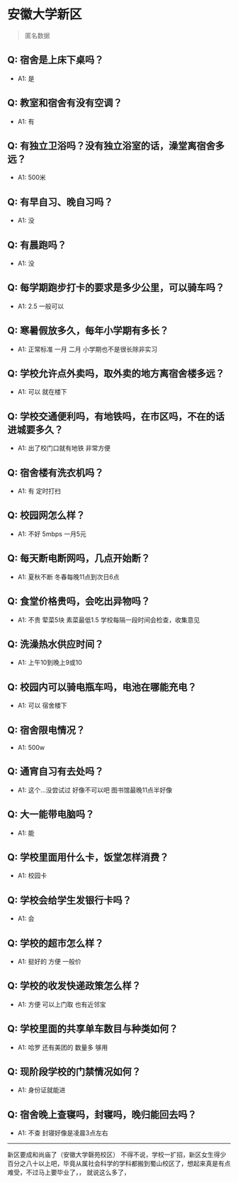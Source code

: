 # 安徽大学新区
> 匿名数据
## Q: 宿舍是上床下桌吗？
- A1: 是
## Q: 教室和宿舍有没有空调？
- A1: 有
## Q: 有独立卫浴吗？没有独立浴室的话，澡堂离宿舍多远？
- A1: 500米
## Q: 有早自习、晚自习吗？
- A1: 没
## Q: 有晨跑吗？
- A1: 没
## Q: 每学期跑步打卡的要求是多少公里，可以骑车吗？
- A1: 2.5 一般可以
## Q: 寒暑假放多久，每年小学期有多长？
- A1: 正常标准 一月 二月 小学期也不是很长除非实习
## Q: 学校允许点外卖吗，取外卖的地方离宿舍楼多远？
- A1: 可以 就在楼下
## Q: 学校交通便利吗，有地铁吗，在市区吗，不在的话进城要多久？
- A1: 出了校门口就有地铁 非常方便
## Q: 宿舍楼有洗衣机吗？
- A1: 有 定时打扫
## Q: 校园网怎么样？
- A1: 不好 5mbps 一月5元
## Q: 每天断电断网吗，几点开始断？
- A1: 夏秋不断 冬春每晚11点到次日6点
## Q: 食堂价格贵吗，会吃出异物吗？
- A1: 不贵 荤菜5块 素菜最低1.5 学校每隔一段时间会检查，收集意见
## Q: 洗澡热水供应时间？
- A1: 上午10到晚上9或10
## Q: 校园内可以骑电瓶车吗，电池在哪能充电？
- A1: 可以  宿舍楼下
## Q: 宿舍限电情况？
- A1: 500w
## Q: 通宵自习有去处吗？
- A1: 这个...没尝试过 好像不可以吧 图书馆最晚11点半好像
## Q: 大一能带电脑吗？
- A1: 能
## Q: 学校里面用什么卡，饭堂怎样消费？
- A1: 校园卡
## Q: 学校会给学生发银行卡吗？
- A1: 会
## Q: 学校的超市怎么样？
- A1: 挺好的 方便 一般价
## Q: 学校的收发快递政策怎么样？
- A1: 方便 可以上门取 也有近邻宝
## Q: 学校里面的共享单车数目与种类如何？
- A1: 哈罗 还有美团的 数量多 够用
## Q: 现阶段学校的门禁情况如何？
- A1: 身份证就能进
## Q: 宿舍晚上查寝吗，封寝吗，晚归能回去吗？
- A1: 不查  封寝好像是凌晨3点左右
***
新区要成和尚庙了（安徽大学磬苑校区）
不得不说，学校一扩招，新区女生得少百分之八十以上吧，毕竟从属社会科学的学科都搬到蜀山校区了，想起来真是有点难受，不过马上要毕业了，，
就说这么多了，